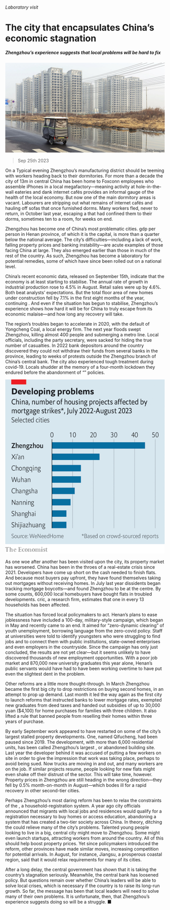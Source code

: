 ###### Laboratory visit

# The city that encapsulates China’s economic stagnation 

##### Zhengzhou’s experience suggests that local problems will be hard to fix 

![image](images/20230930_FNP001.jpg) 

> Sep 25th 2023 

On a Typical evening Zhengzhou’s manufacturing district should be teeming with workers heading back to their dormitories. For more than a decade the city of 13m in central China has been home to Foxconn employees who assemble iPhones in a local megafactory—meaning activity at hole-in-the-wall eateries and dank internet cafés provides an informal gauge of the health of the local economy. But now one of the main dormitory areas is vacant. Labourers are stripping out what remains of internet cafés and hauling off sofas that once furnished dorms. Many workers fled, never to return, in October last year, escaping a  that had confined them to their dorms, sometimes ten to a room, for weeks on end.

Zhengzhou has become one of China’s most problematic cities. gdp per person in Henan province, of which it is the capital, is more than a quarter below the national average. The city’s difficulties—including a lack of work, falling property prices and banking instability—are acute examples of those facing China at large. They also emerged earlier than those in much of the rest of the country. As such, Zhengzhou has become a laboratory for potential remedies, some of which have since been rolled out on a national level. 

China’s recent economic data, released on September 15th, indicate that the economy is at least starting to stabilise. The annual rate of growth in industrial production rose to 4.5% in August. Retail sales were up by 4.6%. Both beat analysts’ expectations. But the total floor area of new homes under construction fell by 7.1% in the first eight months of the year, continuing . And even if the situation has begun to stabilise, Zhengzhou’s experience shows how hard it will be for China to truly escape from its economic malaise—and how long any recovery will take.

The region’s troubles began to accelerate in 2020, with the default of Yongcheng Coal, a local energy firm. The next year floods swept Zhengzhou, killing almost 400 people and submerging a metro line. Local officials, including the party secretary, were sacked for hiding the true number of casualties. In 2022 bank depositors around the country discovered they could not withdraw their funds from several banks in the province, leading to weeks of protests outside the Zhengzhou branch of China’s central bank. The city also experienced tough treatment during covid-19. Locals shudder at the memory of a four-month lockdown they endured before the abandonment of “” policies.

![image](images/20230930_FNC708.png) 


As one woe after another has been visited upon the city, its property market has worsened. China has been in the throes of a real-estate crisis since 2021. Developers have come up short on the cash needed to finish flats. And because most buyers pay upfront, they have found themselves taking out mortgages without receiving homes. In July last year dissidents began tracking mortgage boycotts—and found Zhengzhou to be at the centre. By some counts, 600,000 local homebuyers have bought flats in troubled developments. cric, a research firm, estimates that one in every 13 households has been affected.

The situation has forced local policymakers to act. Henan’s plans to ease joblessness have included a 100-day, military-style campaign, which began in May and recently came to an end. It aimed for “zero-dynamic clearing” of youth unemployment, borrowing language from the zero-covid policy. Staff at universities were told to identify youngsters who were struggling to find jobs and to connect them with public institutions, state-owned enterprises and even employers in the countryside. Since the campaign has only just concluded, the results are not yet clear—but it seems unlikely to have discovered thousands of new employment opportunities. With a poor job market and 870,000 new university graduates this year alone, Henan’s public servants would have had to have been working overtime to have put even the slightest dent in the problem.

Other reforms are a little more thought-through. In March Zhengzhou became the first big city to drop restrictions on buying second homes, in an attempt to prop up demand. Last month it led the way again as the first city to launch reforms that instructed banks to lower mortgage rates, exempted new graduates from deed taxes and handed out subsidies of up to 30,000 yuan ($4,100) for home purchases for families with three children. It also lifted a rule that banned people from reselling their homes within three years of purchase.

By early September work appeared to have restarted on some of the city’s largest stalled property developments. One, named Qifucheng, had been paused since 2019. The development, with more than 6,000 residential units, has been called Zhengzhou’s largest , or abandoned building site. Last year the developer behind it was accused of putting a few workers on site in order to give the impression that work was taking place, perhaps to avoid being sued. Now trucks are moving in and out, and many workers are on the job. If similar projects resume, people looking for new flats might even shake off their distrust of the sector. This will take time, however. Property prices in Zhengzhou are still heading in the wrong direction—they fell by 0.5% month-on-month in August—which bodes ill for a rapid recovery in other second-tier cities.

Perhaps Zhengzhou‘s most daring reform has been to relax the constraints of the , a household-registration system. A year ago city officials announced that migrants with local jobs and residences would qualify for a registration necessary to buy homes or access education, abandoning a system that has created a two-tier society across China. In theory, ditching the could relieve many of the city’s problems. Talented young people looking to live in a big, central city might move to Zhengzhou. Some might even launch startups, attracting workers from around the country. All of this should help boost property prices. Yet since policymakers introduced the reform, other provinces have made similar moves, increasing competition for potential arrivals. In August, for instance, Jiangsu, a prosperous coastal region, said that it would relax requirements for many of its cities.

After a long delay, the central government has shown that it is taking the country’s stagnation seriously. Meanwhile, the central bank has loosened policy. But questions remain over whether China’s leaders will be able to solve local crises, which is necessary if the country is to raise its long-run growth. So far, the message has been that local leaders will need to solve many of their own problems. It is unfortunate, then, that Zhengzhou’s experience suggests doing so will be a struggle. ■


